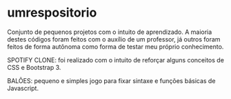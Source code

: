 # umrespositorio
Conjunto de pequenos projetos com o intuito de aprendizado. A maioria destes códigos foram feitos com o auxílio de um professor, 
já outros foram feitos de forma autônoma como forma de testar meu próprio conhecimento.

SPOTIFY CLONE: foi realizado com o intuito de reforçar alguns conceitos de CSS e Bootstrap 3.

BALÕES: pequeno e simples jogo para fixar sintaxe e funções básicas de Javascript.
